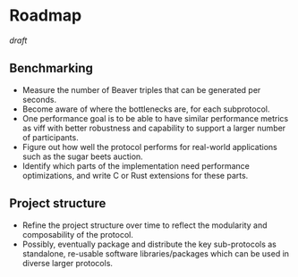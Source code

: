 # Roadmap

*draft*

## Benchmarking

* Measure the number of Beaver triples that can be generated per seconds.
* Become aware of where the bottlenecks are, for each subprotocol.
* One performance goal is to be able to have similar performance metrics as viff
  with better robustness and capability to support a larger number of participants.
* Figure out how well the protocol performs for real-world applications such as the
  sugar beets auction.
* Identify which parts of the implementation need performance optimizations, and
  write C or Rust extensions for these parts.

## Project structure

* Refine the project structure over time to reflect the modularity and composability
  of the protocol.
* Possibly, eventually package and distribute the key sub-protocols as standalone,
  re-usable software libraries/packages which can be used in diverse larger protocols.
